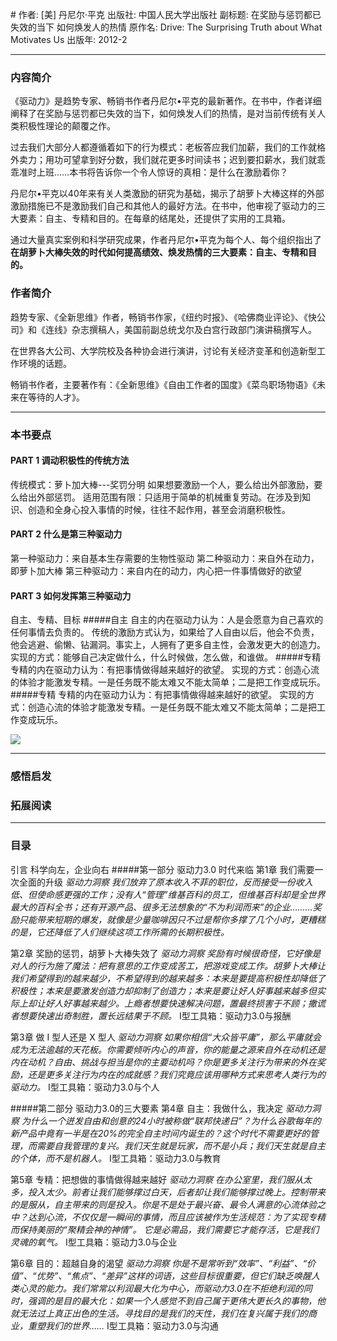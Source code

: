 #[](https://)
作者:  [美] 丹尼尔·平克
出版社: 中国人民大学出版社
副标题: 在奖励与惩罚都已失效的当下 如何焕发人的热情
原作名: Drive: The Surprising Truth about What Motivates Us
出版年: 2012-2
***
### 内容简介 
《驱动力》是趋势专家、畅销书作者丹尼尔•平克的最新著作。在书中，作者详细阐释了在奖励与惩罚都已失效的当下，如何焕发人们的热情，是对当前传统有关人类积极性理论的颠覆之作。

过去我们大部分人都遵循着如下的行为模式：老板答应我们加薪，我们的工作就格外卖力；用功可望拿到好分数，我们就花更多时间读书；迟到要扣薪水，我们就乖乖准时上班……本书将告诉你一个令人惊讶的真相：是什么在激励着你？

丹尼尔•平克以40年来有关人类激励的研究为基础，揭示了胡萝卜大棒这样的外部激励措施已不是激励我们自己和其他人的最好方法。在书中，他审视了驱动力的三大要素：自主、专精和目的。在每章的结尾处，还提供了实用的工具箱。

通过大量真实案例和科学研究成果，作者丹尼尔•平克为每个人、每个组织指出了**在胡萝卜大棒失效的时代如何提高绩效、焕发热情的三大要素：自主、专精和目的。**

### 作者简介 
趋势专家、《全新思维》作者，畅销书作家，《纽约时报》、《哈佛商业评论》、《快公司》和《连线》杂志撰稿人，美国前副总统戈尔及白宫行政部门演讲稿撰写人。

在世界各大公司、大学院校及各种协会进行演讲，讨论有关经济变革和创造新型工作环境的话题。

畅销书作者，主要著作有：《全新思维》《自由工作者的国度》《菜鸟职场物语》《未来在等待的人才》。

***
### 本书要点
#### PART 1 调动积极性的传统方法
传统模式：萝卜加大棒---奖罚分明
如果想要激励一个人，要么给出外部激励，要么给出外部惩罚。
适用范围有限：只适用于简单的机械重复劳动。在涉及到知识、创造和全身心投入事情的时候，往往不起作用，甚至会消磨积极性。

#### PART 2 什么是第三种驱动力
第一种驱动力：来自基本生存需要的生物性驱动
第二种驱动力：来自外在动力，即萝卜加大棒
第三种驱动力：来自内在的动力，内心把一件事情做好的欲望

#### PART 3 如何发挥第三种驱动力
自主、专精、目标
#####自主
自主的内在驱动力认为：人是会愿意为自己喜欢的任何事情去负责的。
传统的激励方式认为，如果给了人自由以后，他会不负责，他会逃避、偷懒、钻漏洞。事实上，人拥有了更多自主性，会激发更大的创造力。
实现的方式：能够自己决定做什么，什么时候做，怎么做，和谁做。
#####专精
专精的内在驱动力认为：有把事情做得越来越好的欲望。
实现的方式：创造心流的体验才能激发专精。一是任务既不能太难又不能太简单；二是把工作变成玩乐。
#####专精
专精的内在驱动力认为：有把事情做得越来越好的欲望。
实现的方式：创造心流的体验才能激发专精。一是任务既不能太难又不能太简单；二是把工作变成玩乐。


![](./_image/2017-06-01-06-37-51.jpg)

***
### 感悟启发
### 拓展阅读
***
### 目录
引言 科学向左，企业向右
#####第一部分 驱动力3.0 时代来临
第1章 我们需要一次全面的升级
*驱动力洞察 我们放弃了原本收入不菲的职位，反而接受一份收入低、但使命感更强的工作；没有人“管理”维基百科的员工，但维基百科却是全世界最大的百科全书；还有开源产品、很多无法想象的“不为利润而来”的企业………奖励只能带来短期的爆发，就像是少量咖啡因只不过是帮你多撑了几个小时，更糟糕的是，它还降低了人们继续这项工作所需的长期积极性。*

第2章 奖励的惩罚，胡萝卜大棒失效了
*驱动力洞察 奖励有时候很奇怪，它好像是对人的行为施了魔法：把有意思的工作变成苦工，把游戏变成工作。胡萝卜大棒让我们希望得到的越来越少，不希望得到的越来越多：本来是要提高积极性却降低了积极性；本来是要激发创造力却抑制了创造力；本来是要让好人好事越来越多但实际上却让好人好事越来越少。上瘾者想要快速解决问题，置最终损害于不顾；撒谎者想要快速出奇制胜，置长远结果于不顾。*
I型工具箱：驱动力3.0与报酬

第3章 做 I 型人还是 X 型人
*驱动力洞察 如果你相信“大众皆平庸”，那么平庸就会成为无法逾越的天花板。你需要倾听内心的声音，你的能量之源来自外在动机还是内在动机？自由、挑战与担当是你的主要动机吗？你是更多关注行为带来的外在奖励，还是更多关注行为内在的成就感？我们究竟应该用哪种方式来思考人类行为的驱动力。*
I型工具箱：驱动力3.0与个人

#####第二部分 驱动力3.0的三大要素
第4章 自主：我做什么，我决定
*驱动力洞察 为什么一个迸发自由和创意的24小时被称做“联邦快递日”？为什么谷歌每年的新产品中竟有一半是在20%的完全自主时间内诞生的？这个时代不需要更好的管理，而需要自我管理的复兴。我们天生就是玩家，而不是小兵；我们天生就是自主的个体，而不是机器人。*
I型工具箱：驱动力3.0与教育

第5章 专精：把想做的事情做得越来越好
*驱动力洞察 在办公室里，我们服从太多，投入太少。前者让我们能够撑过白天，后者却让我们能够撑过晚上。控制带来的是服从，自主带来的则是投入。你是不是处于最兴奋、最令人满意的心流体验之中？达到心流，不仅仅是一瞬间的事情，而且应该被作为生活规范：为了实现专精而保持美丽的“聚精会神的神情”。 它是必需品，我们需要它才能存活，它是我们灵魂的氧气。*
I型工具箱：驱动力3.0与企业

第6章 目的：超越自身的渴望
*驱动力洞察 你是不是常听到“效率”、“利益”、“价值”、“优势”、“焦点”、“差异”这样的词语，这些目标很重要，但它们缺乏唤醒人类心灵的能力。我们常常以利润最大化为中心，而驱动力3.0在不拒绝利润的同时，强调的是目的最大化：如果一个人感觉不到自己属于更伟大更长久的事物，他就无法过上真正出色的生活。寻找目的是我们的天性，我们在复兴属于我们的商业，重塑我们的世界……*
I型工具箱：驱动力3.0与沟通
